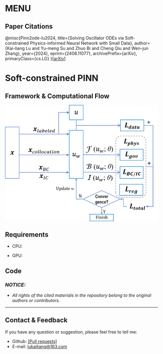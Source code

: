 # MENU
## Paper Citations
@misc{Pinn2ode-lu2024,
      title={Solving Oscillator ODEs via Soft-constrained Physics-informed Neural Network with Small Data}, 
      author={Kai-liang Lu and Yu-meng Su and Zhuo Bi and Cheng Qiu and Wen-jun Zhang},
      year={2024},
      eprint={2408.11077},
      archivePrefix={arXiv},
      primaryClass={cs.LG} 
}[[arXiv](https://arxiv.org/abs/2408.11077)]



# Soft-constrained PINN

## Framework & Computational Flow

!["PINNDiagram.png"](https://github.com/mikelu-shanghai/PINNtoODEwithSmallData/blob/main/figs/PINNDiagram.png)



## Requirements
- CPU:
  
- GPU:
  




## Code









### *NOTICE:*
- *All rights of the cited materials in the repository belong to the original authors or contributors.*

---
## Contact & Feedback
If you have any question or suggestion, please feel free to tell me:
- Github: [[Pull requests]](https://github.com/mikelu-shanghai/PINNtoODEwithSmallData/pulls)
- E-mail: lukailiang@163.com

